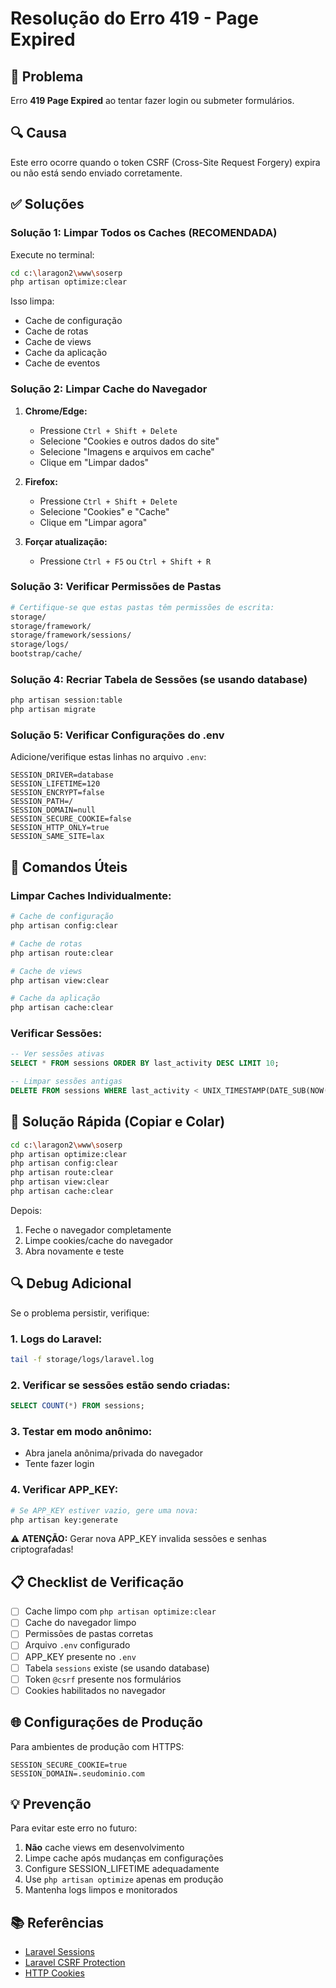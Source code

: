 # Resolução do Erro 419 - Page Expired

## 🐛 Problema

Erro **419 Page Expired** ao tentar fazer login ou submeter formulários.

## 🔍 Causa

Este erro ocorre quando o token CSRF (Cross-Site Request Forgery) expira ou não está sendo enviado corretamente.

## ✅ Soluções

### **Solução 1: Limpar Todos os Caches (RECOMENDADA)**

Execute no terminal:

```bash
cd c:\laragon2\www\soserp
php artisan optimize:clear
```

Isso limpa:
- Cache de configuração
- Cache de rotas
- Cache de views
- Cache da aplicação
- Cache de eventos

### **Solução 2: Limpar Cache do Navegador**

1. **Chrome/Edge:**
   - Pressione `Ctrl + Shift + Delete`
   - Selecione "Cookies e outros dados do site"
   - Selecione "Imagens e arquivos em cache"
   - Clique em "Limpar dados"

2. **Firefox:**
   - Pressione `Ctrl + Shift + Delete`
   - Selecione "Cookies" e "Cache"
   - Clique em "Limpar agora"

3. **Forçar atualização:**
   - Pressione `Ctrl + F5` ou `Ctrl + Shift + R`

### **Solução 3: Verificar Permissões de Pastas**

```bash
# Certifique-se que estas pastas têm permissões de escrita:
storage/
storage/framework/
storage/framework/sessions/
storage/logs/
bootstrap/cache/
```

### **Solução 4: Recriar Tabela de Sessões** (se usando database)

```bash
php artisan session:table
php artisan migrate
```

### **Solução 5: Verificar Configurações do .env**

Adicione/verifique estas linhas no arquivo `.env`:

```env
SESSION_DRIVER=database
SESSION_LIFETIME=120
SESSION_ENCRYPT=false
SESSION_PATH=/
SESSION_DOMAIN=null
SESSION_SECURE_COOKIE=false
SESSION_HTTP_ONLY=true
SESSION_SAME_SITE=lax
```

## 🔧 Comandos Úteis

### Limpar Caches Individualmente:

```bash
# Cache de configuração
php artisan config:clear

# Cache de rotas
php artisan route:clear

# Cache de views
php artisan view:clear

# Cache da aplicação
php artisan cache:clear
```

### Verificar Sessões:

```sql
-- Ver sessões ativas
SELECT * FROM sessions ORDER BY last_activity DESC LIMIT 10;

-- Limpar sessões antigas
DELETE FROM sessions WHERE last_activity < UNIX_TIMESTAMP(DATE_SUB(NOW(), INTERVAL 1 DAY));
```

## 🚀 Solução Rápida (Copiar e Colar)

```bash
cd c:\laragon2\www\soserp
php artisan optimize:clear
php artisan config:clear
php artisan route:clear
php artisan view:clear
php artisan cache:clear
```

Depois:
1. Feche o navegador completamente
2. Limpe cookies/cache do navegador
3. Abra novamente e teste

## 🔍 Debug Adicional

Se o problema persistir, verifique:

### 1. Logs do Laravel:
```bash
tail -f storage/logs/laravel.log
```

### 2. Verificar se sessões estão sendo criadas:
```sql
SELECT COUNT(*) FROM sessions;
```

### 3. Testar em modo anônimo:
- Abra janela anônima/privada do navegador
- Tente fazer login

### 4. Verificar APP_KEY:
```bash
# Se APP_KEY estiver vazio, gere uma nova:
php artisan key:generate
```

⚠️ **ATENÇÃO:** Gerar nova APP_KEY invalida sessões e senhas criptografadas!

## 📋 Checklist de Verificação

- [ ] Cache limpo com `php artisan optimize:clear`
- [ ] Cache do navegador limpo
- [ ] Permissões de pastas corretas
- [ ] Arquivo `.env` configurado
- [ ] APP_KEY presente no `.env`
- [ ] Tabela `sessions` existe (se usando database)
- [ ] Token `@csrf` presente nos formulários
- [ ] Cookies habilitados no navegador

## 🌐 Configurações de Produção

Para ambientes de produção com HTTPS:

```env
SESSION_SECURE_COOKIE=true
SESSION_DOMAIN=.seudominio.com
```

## 💡 Prevenção

Para evitar este erro no futuro:

1. **Não** cache views em desenvolvimento
2. Limpe cache após mudanças em configurações
3. Configure SESSION_LIFETIME adequadamente
4. Use `php artisan optimize` apenas em produção
5. Mantenha logs limpos e monitorados

## 📚 Referências

- [Laravel Sessions](https://laravel.com/docs/11.x/session)
- [Laravel CSRF Protection](https://laravel.com/docs/11.x/csrf)
- [HTTP Cookies](https://developer.mozilla.org/en-US/docs/Web/HTTP/Cookies)
